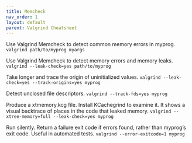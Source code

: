 ```yaml
---
title: Memcheck
nav_order: 1
layout: default
parent: Valgrind Cheatsheet
---
```


Use Valgrind Memcheck to detect common memory errors in myprog.
```valgrind path/to/myprog myargs```

Use Valgrind Memcheck to detect memory errors and memory leaks.
```valgrind --leak-check=yes path/to/myprog```

Take longer and trace the origin of uninitialized values.
```valgrind --leak-check=yes --track-origins=yes myprog```

Detect unclosed file descriptors.
```valgrind --track-fds=yes myprog```

Produce a xtmemory.kcg file. Install KCachegrind to examine it. It shows a visual backtrace of
places in the code that leaked memory.
```valgrind --xtree-memory=full --leak-check=yes myprog```

Run silently. Return a failure exit code if errors found, rather than myprog’s exit code. Useful in
automated tests.
```valgrind --error-exitcode=1 myprog```
